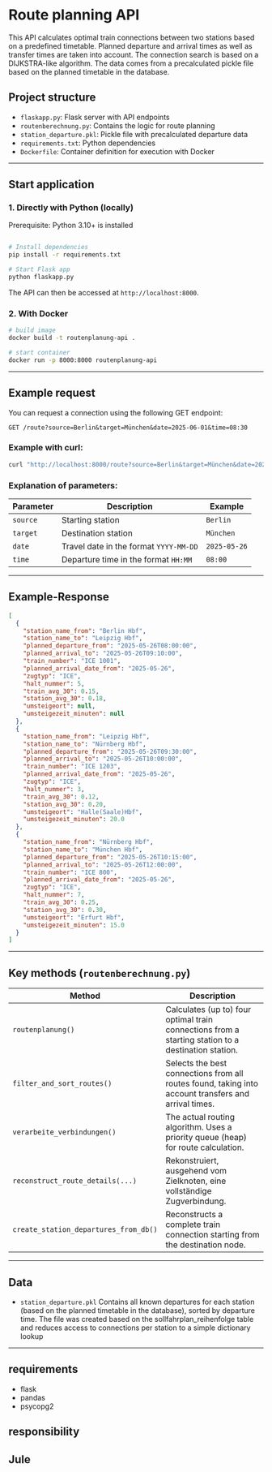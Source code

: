 
# Route planning API

This API calculates optimal train connections between two stations based on a predefined timetable. Planned departure and arrival times as well as transfer times are taken into account. The connection search is based on a DIJKSTRA-like algorithm. The data comes from a precalculated pickle file based on the planned timetable in the database.

## Project structure

- `flaskapp.py`: Flask server with API endpoints
- `routenberechnung.py`: Contains the logic for route planning
- `station_departure.pkl`: Pickle file with precalculated departure data
- `requirements.txt`: Python dependencies
- `Dockerfile`: Container definition for execution with Docker

---

## Start application

### 1. Directly with Python (locally)

Prerequisite: Python 3.10+ is installed

```bash

# Install dependencies
pip install -r requirements.txt

# Start Flask app
python flaskapp.py
```


The API can then be accessed at `http://localhost:8000`.

### 2. With Docker

```bash
# build image
docker build -t routenplanung-api .

# start container
docker run -p 8000:8000 routenplanung-api
```

---

## Example request

You can request a connection using the following GET endpoint:

```
GET /route?source=Berlin&target=München&date=2025-06-01&time=08:30
```

### Example with curl:

```bash
curl "http://localhost:8000/route?source=Berlin&target=München&date=2025-06-01&time=08:30"
```

### Explanation of parameters:

| Parameter | Description                      | Example          |
|-----------|-----------------------------------|-------------------|
| `source`  | Starting station                     | `Berlin`          |
| `target`  | Destination station                     | `München`         |
| `date`    | Travel date in the format `YYYY-MM-DD` | `2025-05-26`      |
| `time`    | Departure time in the format `HH:MM`    | `08:00`           |

---

## Example-Response
```json
[
  {
    "station_name_from": "Berlin Hbf",
    "station_name_to": "Leipzig Hbf",
    "planned_departure_from": "2025-05-26T08:00:00",
    "planned_arrival_to": "2025-05-26T09:10:00",
    "train_number": "ICE 1001",
    "planned_arrival_date_from": "2025-05-26",
    "zugtyp": "ICE",
    "halt_nummer": 5,
    "train_avg_30": 0.15,
    "station_avg_30": 0.18,
    "umsteigeort": null,
    "umsteigezeit_minuten": null
  },
  {
    "station_name_from": "Leipzig Hbf",
    "station_name_to": "Nürnberg Hbf",
    "planned_departure_from": "2025-05-26T09:30:00",
    "planned_arrival_to": "2025-05-26T10:00:00",
    "train_number": "ICE 1203",
    "planned_arrival_date_from": "2025-05-26",
    "zugtyp": "ICE",
    "halt_nummer": 3,
    "train_avg_30": 0.12,
    "station_avg_30": 0.20,
    "umsteigeort": "Halle(Saale)Hbf",
    "umsteigezeit_minuten": 20.0
  },
  {
    "station_name_from": "Nürnberg Hbf",
    "station_name_to": "München Hbf",
    "planned_departure_from": "2025-05-26T10:15:00",
    "planned_arrival_to": "2025-05-26T12:00:00",
    "train_number": "ICE 800",
    "planned_arrival_date_from": "2025-05-26",
    "zugtyp": "ICE",
    "halt_nummer": 7,
    "train_avg_30": 0.25,
    "station_avg_30": 0.30,
    "umsteigeort": "Erfurt Hbf",
    "umsteigezeit_minuten": 15.0
  }
]
```

---

## Key methods (`routenberechnung.py`)

| Method | Description |
|--------|--------------|
| `routenplanung()` | Calculates (up to) four optimal train connections from a starting station to a destination station. |
| `filter_and_sort_routes()` | Selects the best connections from all routes found, taking into account transfers and arrival times. |
| `verarbeite_verbindungen()` | The actual routing algorithm. Uses a priority queue (heap) for route calculation. |
| `reconstruct_route_details(...)` | Rekonstruiert, ausgehend vom Zielknoten, eine vollständige Zugverbindung.  |
| `create_station_departures_from_db()` | Reconstructs a complete train connection starting from the destination node. |

---

## Data

- `station_departure.pkl` Contains all known departures for each station (based on the planned timetable in the database), sorted by departure time. The file was created based on the sollfahrplan_reihenfolge table and reduces access to connections per station to a simple dictionary lookup

---

## requirements


- flask
- pandas
- psycopg2

##  responsibility

Jule
---

